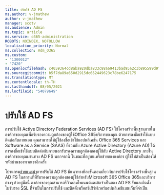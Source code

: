 ```yaml
---
title: ปรับใช้ AD FS
ms.author: v-jmathew
author: v-jmathew
manager: scotv
ms.audience: Admin
ms.topic: article
ms.service: o365-administration
ROBOTS: NOINDEX, NOFOLLOW
localization_priority: Normal
ms.collection: Adm_O365
ms.custom:
- "1300012"
- "7420"
ms.openlocfilehash: c4059364cd8aba920dba833c88a69413bad95a2c3b895599d9f6895b50ff73d5
ms.sourcegitcommit: b5f7da89a650d2915dc652449623c78be6247175
ms.translationtype: MT
ms.contentlocale: th-TH
ms.lasthandoff: 08/05/2021
ms.locfileid: "54079649"
---
```

# <a name="deploy-ad-fs"></a>ปรับใช้ AD FS

การปรับใช้ Active Directory Federation Services (AD FS) ใช้โครงสร้างพื้นฐานภายในองค์กรของคุณเพื่อรับรองความถูกต้องของผู้ใช้Office 365บริการของคุณ ด้วยการลงชื่อเข้าใช้แบบติดต่อกับภายนอก คุณสามารถให้ผู้ใช้ลงชื่อเข้าใช้แอปพลิเคชัน Office 365 Services และ Software as a Service (SAAS) ที่รวมกับ Azure Active Directory (Azure AD) ได้ การลงชื่อเข้าใช้แบบติดต่อกับภายนอกรับรองความถูกต้องของผู้ใช้กับ Active Directory ภายในองค์กรของคุณผ่านทาง AD FS นอกจากนี้ ในขณะที่อยู่บนเครือข่ายขององค์กร ผู้ใช้ไม่ตําเป็นต้องใส่รหัสผ่านของพวกเขาอีกครั้ง

โปรแกรม[ช่วยแนะนํา](https://go.microsoft.com/fwlink/?linkid=2071178)การปรับใช้ AD FS มีแนวทางทีละขั้นตอนเกี่ยวกับการปรับใช้โครงสร้างพื้นฐาน AD FS ในสถานที่ที่รับรองความถูกต้องของผู้ใช้สําหรับMicrosoft 365 Office 365และบริการต่างๆ ด้วยคู่มือนี้ องค์กรของคุณสามารถรีวิวคอมโพเนนต์และข้อจําเป็นของ AD FS รับและติดตั้งใบรับรอง SSL ที่จําเป็นในการปรับใช้ และติดตั้งพร็อกซีเซิร์ฟเวอร์แอปพลิเคชันบนเว็บที่จําเป็น
